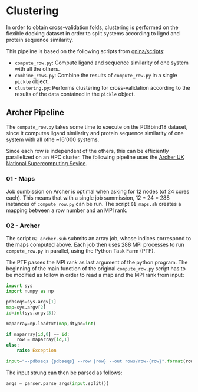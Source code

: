 # Clustering

In order to obtain cross-validation folds, clustering is performed on the flexible docking dataset in order to split systems according to lignd and protein sequence similarity.

This pipeline is based on the following scripts from [gnina/scripts](https://github.com/gnina/scripts):

* `compute_row.py`: Compute ligand and sequence similarity of one system with all the others.
* `combine_rows.py`: Combine the results of `compute_row.py` in a single `pickle` object.
* `clustering.py`: Performs clustering for cross-validation according to the results of the data contained in the `pickle` object.

## Archer Pipeline

The `compute_row.py` takes some time to execute on the PDBbind18 dataset, since it computes ligand similariry and protein sequence similarity of one system with all othe ~16'000 systems.

Since each row is independent of the others, this can be efficiently parallelized on an HPC cluster. The following pipeline uses the [Archer UK National Supercomputing Sevice](http://www.archer.ac.uk/).

### 01 - Maps

Job sumbission on Archer is optimal when asking for 12 nodes (of 24 cores each). This means that with a single job summission, 12 * 24 = 288 instances of `compute_row.py` can be run. The script `01_maps.sh` creates a mapping between a row number and an MPI rank.

### 02 - Archer

The script `02_archer.sub` submits an array job, whose indices correspond to the maps computed above. Each job then uses 288 MPI processes to run `compute_row.py` in parallel, using the Python Task Farm (PTF).

The PTF passes the MPI rank as last argument of the python program. The beginning of the main function of the original `compute_row.py` script has to be modified as follow in order to read a map and the MPI rank from input:

```python
import sys
import numpy as np

pdbseqs=sys.argv[1]
map=sys.argv[2]
id=int(sys.argv[3])

maparray=np.loadtxt(map,dtype=int)

if maparray[id,0] == id:
    row = maparray[id,1]
else:
    raise Exception

input="--pdbseqs {pdbseqs} --row {row} --out rows/row-{row}".format(row=row, pdbseqs=pdbseqs)
```

The input strung can then be parsed as follows:

```python
args = parser.parse_args(input.split())
```
